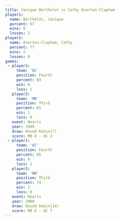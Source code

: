```yaml
---
title: Janique Berthelot vs Cathy Overton-Clapham
player1:                      
  name: Berthelot, Janique    
  percent: 67                 
  wins: 0                     
  losses: 2                   
player2:                      
  name: Overton-Clapham, Cathy
  percent: 77                 
  wins: 2                     
  losses: 0                   
games:
 - player1:          
     team: 'QC'      
     position: Fourth
     percent: 69     
     win: 0          
     loss: 1         
   player2:         
     team: 'MB'     
     position: Third
     percent: 81    
     win: 1         
     loss: 0        
   event: Hearts       
   year: 1999          
   draw: Round Robin(7)
   score: MB 8 - QC 3  
 - player1:          
     team: 'QC'      
     position: Fourth
     percent: 65     
     win: 0          
     loss: 1         
   player2:         
     team: 'MB'     
     position: Third
     percent: 74    
     win: 1         
     loss: 0        
   event: Hearts        
   year: 2000           
   draw: Round Robin(14)
   score: MB 8 - QC 7   
---
```

